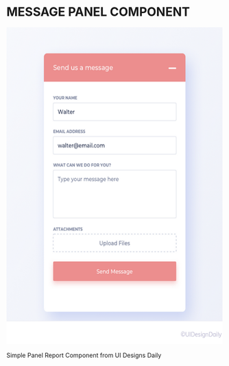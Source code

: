 # MESSAGE PANEL COMPONENT

<img  src='./Capture.PNG' height='740px'>

Simple Panel Report Component from UI Designs Daily

